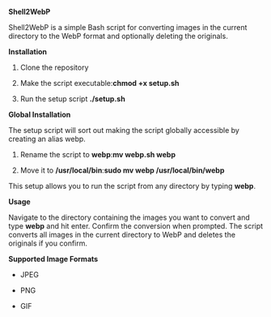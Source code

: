 **Shell2WebP**

Shell2WebP is a simple Bash script for converting images in the current directory to the WebP format and optionally deleting the originals. 

**Installation**

1.  Clone the repository 
    
2.  Make the script executable:**chmod +x setup.sh**

3.  Run the setup script **./setup.sh** 
    

**Global Installation**

The setup script will sort out making the script globally accessible by creating an alias webp.


1.  Rename the script to **webp**:**mv webp.sh webp**
    
2.  Move it to **/usr/local/bin**:**sudo mv webp /usr/local/bin/webp**
    

This setup allows you to run the script from any directory by typing **webp**.

**Usage**

Navigate to the directory containing the images you want to convert and type **webp** and hit enter. Confirm the conversion when prompted. The script converts all images in the current directory to WebP and deletes the originals if you confirm.

**Supported Image Formats**

*   JPEG
    
*   PNG
    
*   GIF
    

